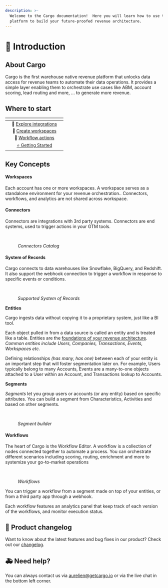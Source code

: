 ```yaml
---
description: >-
  Welcome to the Cargo documentation!  Here you will learn how to use the Cargo
  platform to build your future-proofed revenue architecture.
---
```


# 🎉 Introduction

## About Cargo

Cargo is the first warehouse native revenue platform that unlocks data access for revenue teams to automate their data operations. It provides a simple layer enabling them to orchestrate use cases like ABM, account scoring, lead routing and more, … to generate more revenue.

## Where to start <a href="#where-to-start" id="where-to-start"></a>

<table data-view="cards"><thead><tr><th></th><th align="center"></th><th></th></tr></thead><tbody><tr><td></td><td align="center">🚢 <a href="broken-reference">Explore integrations</a></td><td></td></tr><tr><td></td><td align="center">🏢 <a href="http://localhost:5000/o/4mORJs1gC0yIX9GWp4Rp/s/xm3PV8WN8Sxx6tS7U2FC/">Create workspaces</a></td><td></td></tr><tr><td></td><td align="center">🚧 <a href="https://app.gitbook.com/o/4mORJs1gC0yIX9GWp4Rp/s/xm3PV8WN8Sxx6tS7U2FC/~/changes/35/workflow-actions">Workflow actions</a></td><td></td></tr><tr><td></td><td align="center"><a href="getting-started.md">⭐️ </a><a href="https://docs.getcargo.io/getting-started">Getting Started</a></td><td></td></tr></tbody></table>



## Key Concepts

#### Workspaces

Each account has one or more workspaces. A workspace serves as a standalone environment for your revenue orchestration.. Connectors, workflows, and analytics are not shared across workspace.

#### Connectors&#x20;

Connectors are integrations with 3rd party systems. Connectors are end systems, used to trigger actions in your GTM tools.

<figure><img src=".gitbook/assets/Capture d’écran 2023-05-07 à 14.52.56.png" alt=""><figcaption><p><em>Connectors Catalog</em></p></figcaption></figure>

#### System of Records

Cargo connects to data warehouses like Snowflake, BigQuery, and Redshift.  It also support the webhook connection to trigger a workflow in response to specific events or conditions.

<figure><img src=".gitbook/assets/Capture d’écran 2023-05-07 à 14.53.09.png" alt=""><figcaption><p><em>Supported System of Records</em></p></figcaption></figure>

**Entities**

Cargo ingests data without copying it to a proprietary system, just like a BI tool.&#x20;

Each object pulled in from a data source is called an entity and is treated like a table. Entities are the [foundations of your revenue architecture](https://www.getcargo.io/blog/business-entities-the-foundation-of-your-revenue-architecture). _Common entities include Users, Companies, Transactions, Events, Workspaces etc._

Defining relationships _(has many, has one)_ between each of your entity is an important step that will foster segmentation later on. For example, Users typically belong to many Accounts, Events are a many-to-one objects attached to a User within an Account, and Transactions lookup to Accounts.



**Segments**

_Segments_ let you group users or accounts (or any entity) based on specific attributes. You can build a segment from Characteristics, Activities and based on other segments.

<figure><img src=".gitbook/assets/Capture d’écran 2023-05-08 à 11.20.34.png" alt=""><figcaption><p><em>Segment builder</em></p></figcaption></figure>

#### Workflows

The heart of Cargo is the Workflow Editor. A workflow is a collection of nodes connected together to automate a process. You can orchestrate different scenarios including scoring, routing, enrichment and more to systemize your go-to-market operations&#x20;

<figure><img src=".gitbook/assets/Capture d’écran 2023-05-07 à 15.32.38.png" alt=""><figcaption><p><em>Workflows</em></p></figcaption></figure>

You can trigger a workflow from a segment made on top of your entities, or from a third party app through a webhook.

Each workflow features an analytics panel that keep track of each version of the workflows, and monitor execution status.



## 🎊 Product changelog

Want to know about the latest features and bug fixes in our product? Check out our [changelog](http://changelog.getcargo.io).



## 🚑 Need help?

You can always contact us via aurelien@getcargo.io or via the live chat in the bottom left corner.
